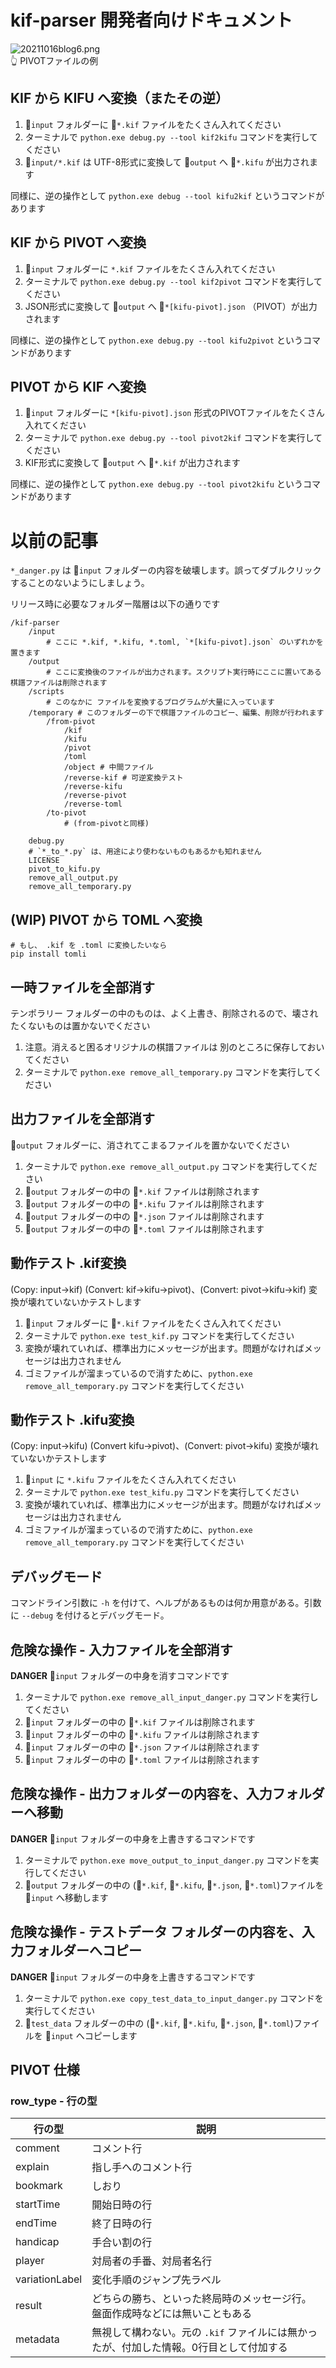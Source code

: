 # kif-parser 開発者向けドキュメント

![20211016blog6.png](./docs/img/20211016blog6.png)  
👆 PIVOTファイルの例  

## KIF から KIFU へ変換（またその逆）

1. 📂`input` フォルダーに 📄`*.kif` ファイルをたくさん入れてください
2. ターミナルで `python.exe debug.py --tool kif2kifu` コマンドを実行してください
3. 📄`input/*.kif` は UTF-8形式に変換して 📂`output` へ 📄`*.kifu` が出力されます

同様に、逆の操作として `python.exe debug --tool kifu2kif` というコマンドがあります  


## KIF から PIVOT へ変換

1. 📂`input` フォルダーに `*.kif` ファイルをたくさん入れてください
2. ターミナルで `python.exe debug.py --tool kif2pivot` コマンドを実行してください
3. JSON形式に変換して 📂`output` へ 📄`*[kifu-pivot].json` （PIVOT）が出力されます

同様に、逆の操作として `python.exe debug.py --tool kifu2pivot` というコマンドがあります

## PIVOT から KIF へ変換

1. 📂`input` フォルダーに `*[kifu-pivot].json` 形式のPIVOTファイルをたくさん入れてください
2. ターミナルで `python.exe debug.py --tool pivot2kif` コマンドを実行してください
3. KIF形式に変換して 📂`output` へ 📄`*.kif` が出力されます

同様に、逆の操作として `python.exe debug.py --tool pivot2kifu` というコマンドがあります

# 以前の記事

`*_danger.py` は 📂`input` フォルダーの内容を破壊します。誤ってダブルクリックすることのないようにしましょう。  

リリース時に必要なフォルダー階層は以下の通りです  

```plain
/kif-parser
    /input
        # ここに *.kif, *.kifu, *.toml, `*[kifu-pivot].json` のいずれかを置きます
    /output
        # ここに変換後のファイルが出力されます。スクリプト実行時にここに置いてある棋譜ファイルは削除されます
    /scripts
        # このなかに ファイルを変換するプログラムが大量に入っています
    /temporary # このフォルダーの下で棋譜ファイルのコピー、編集、削除が行われます
        /from-pivot
            /kif
            /kifu
            /pivot
            /toml
            /object # 中間ファイル
            /reverse-kif # 可逆変換テスト
            /reverse-kifu
            /reverse-pivot
            /reverse-toml
        /to-pivot
            # (from-pivotと同様)

    debug.py
    # `*_to_*.py` は、用途により使わないものもあるかも知れません
    LICENSE
    pivot_to_kifu.py
    remove_all_output.py
    remove_all_temporary.py
```

## (WIP) PIVOT から TOML へ変換

```shell
# もし、 .kif を .toml に変換したいなら
pip install tomli
```

## 一時ファイルを全部消す

テンポラリー フォルダーの中のものは、よく上書き、削除されるので、壊されたくないものは置かないでください  

1. 注意。消えると困るオリジナルの棋譜ファイルは 別のところに保存しておいてください
2. ターミナルで `python.exe remove_all_temporary.py` コマンドを実行してください

## 出力ファイルを全部消す

📂`output` フォルダーに、消されてこまるファイルを置かないでください  

1. ターミナルで `python.exe remove_all_output.py` コマンドを実行してください
2. 📂`output` フォルダーの中の 📄`*.kif` ファイルは削除されます
3. 📂`output` フォルダーの中の 📄`*.kifu` ファイルは削除されます
4. 📂`output` フォルダーの中の 📄`*.json` ファイルは削除されます
5. 📂`output` フォルダーの中の 📄`*.toml` ファイルは削除されます

## 動作テスト .kif変換

(Copy: input->kif) (Convert: kif->kifu->pivot)、(Convert: pivot->kifu->kif) 変換が壊れていないかテストします  

1. 📂`input` フォルダーに 📄`*.kif` ファイルをたくさん入れてください
2. ターミナルで `python.exe test_kif.py` コマンドを実行してください
3. 変換が壊れていれば、標準出力にメッセージが出ます。問題がなければメッセージは出力されません
4. ゴミファイルが溜まっているので消すために、`python.exe remove_all_temporary.py` コマンドを実行してください

## 動作テスト .kifu変換

(Copy: input->kifu) (Convert kifu->pivot)、(Convert: pivot->kifu) 変換が壊れていないかテストします  

1. 📂`input` に `*.kifu` ファイルをたくさん入れてください
2. ターミナルで `python.exe test_kifu.py` コマンドを実行してください
3. 変換が壊れていれば、標準出力にメッセージが出ます。問題がなければメッセージは出力されません
4. ゴミファイルが溜まっているので消すために、`python.exe remove_all_temporary.py` コマンドを実行してください

## デバッグモード

コマンドライン引数に `-h` を付けて、ヘルプがあるものは何か用意がある。引数に `--debug` を付けるとデバッグモード。  

## 危険な操作 - 入力ファイルを全部消す

**DANGER** 📂`input` フォルダーの中身を消すコマンドです  

1. ターミナルで `python.exe remove_all_input_danger.py` コマンドを実行してください
2. 📂`input` フォルダーの中の 📄`*.kif` ファイルは削除されます
3. 📂`input` フォルダーの中の 📄`*.kifu` ファイルは削除されます
4. 📂`input` フォルダーの中の 📄`*.json` ファイルは削除されます
5. 📂`input` フォルダーの中の 📄`*.toml` ファイルは削除されます

## 危険な操作 - 出力フォルダーの内容を、入力フォルダーへ移動

**DANGER** 📂`input` フォルダーの中身を上書きするコマンドです  

1. ターミナルで `python.exe move_output_to_input_danger.py` コマンドを実行してください
2. 📂`output` フォルダーの中の (📄`*.kif`, 📄`*.kifu`, 📄`*.json`, 📄`*.toml`)ファイルを 📂`input` へ移動します

## 危険な操作 - テストデータ フォルダーの内容を、入力フォルダーへコピー

**DANGER** 📂`input` フォルダーの中身を上書きするコマンドです  

1. ターミナルで `python.exe copy_test_data_to_input_danger.py` コマンドを実行してください
2. 📂`test_data` フォルダーの中の (📄`*.kif`, 📄`*.kifu`, 📄`*.json`, 📄`*.toml`)ファイルを 📂`input` へコピーします

## PIVOT 仕様

### row_type - 行の型

|行の型|説明|
|---|---|
|comment|コメント行|
|explain|指し手へのコメント行|
|bookmark|しおり|
|startTime|開始日時の行|
|endTime|終了日時の行|
|handicap|手合い割の行|
|player|対局者の手番、対局者名行|
|variationLabel|変化手順のジャンプ先ラベル|
|result|どちらの勝ち、といった終局時のメッセージ行。盤面作成時などには無いこともある|
|metadata|無視して構わない。元の `.kif` ファイルには無かったが、付加した情報。0行目として付加する|

